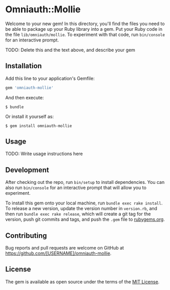 # Omniauth::Mollie

Welcome to your new gem! In this directory, you'll find the files you need to be able to package up your Ruby library into a gem. Put your Ruby code in the file `lib/omniauth/mollie`. To experiment with that code, run `bin/console` for an interactive prompt.

TODO: Delete this and the text above, and describe your gem

## Installation

Add this line to your application's Gemfile:

```ruby
gem 'omniauth-mollie'
```

And then execute:

    $ bundle

Or install it yourself as:

    $ gem install omniauth-mollie

## Usage

TODO: Write usage instructions here

## Development

After checking out the repo, run `bin/setup` to install dependencies. You can also run `bin/console` for an interactive prompt that will allow you to experiment.

To install this gem onto your local machine, run `bundle exec rake install`. To release a new version, update the version number in `version.rb`, and then run `bundle exec rake release`, which will create a git tag for the version, push git commits and tags, and push the `.gem` file to [rubygems.org](https://rubygems.org).

## Contributing

Bug reports and pull requests are welcome on GitHub at https://github.com/[USERNAME]/omniauth-mollie.


## License

The gem is available as open source under the terms of the [MIT License](http://opensource.org/licenses/MIT).


